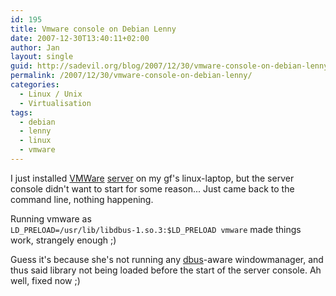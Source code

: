 ```yaml
---
id: 195
title: Vmware console on Debian Lenny
date: 2007-12-30T13:40:11+02:00
author: Jan
layout: single
guid: http://sadevil.org/blog/2007/12/30/vmware-console-on-debian-lenny/
permalink: /2007/12/30/vmware-console-on-debian-lenny/
categories:
  - Linux / Unix
  - Virtualisation
tags:
  - debian
  - lenny
  - linux
  - vmware
---
```

I just installed [VMWare](http://www.vmware.com/) [server](http://www.vmware.com/products/server/) on my gf's linux-laptop, but the server console didn't want to start for some reason... Just came back to the command line, nothing happening.

Running vmware as  
`LD_PRELOAD=/usr/lib/libdbus-1.so.3:$LD_PRELOAD vmware` made things work, strangely enough ;)

Guess it's because she's not running any [dbus](http://dbus.freedesktop.org/)-aware windowmanager, and thus said library not being loaded before the start of the server console. Ah well, fixed now ;)
